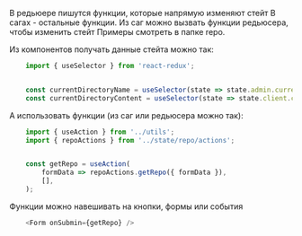 В редьюере пишутся функции, которые напрямую изменяют стейт
В сагах - остальные функции. Из саг можно вызвать функции редьюсера, чтобы изменить стейт
Примеры смотреть в папке repo.

Из компонентов получать данные стейта можно так:
```js
    import { useSelector } from 'react-redux';


    const currentDirectoryName = useSelector(state => state.admin.currentDirectory);
    const currentDirectoryContent = useSelector(state => state.client.currentDirectoryContent);
```

А использовать функции (из саг или редьюсера можно так):
```js
    import { useAction } from '../utils';
    import { repoActions } from '../state/repo/actions';


    const getRepo = useAction(
        formData => repoActions.getRepo({ formData }),
        [],
    );
```

Функции можно навешивать на кнопки, формы или события
```js
    <Form onSubmin={getRepo} />
```


